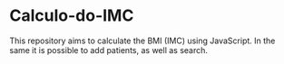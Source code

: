 # Calculo-do-IMC
This repository aims to calculate the BMI (IMC) using JavaScript. In the same it is possible to add patients, as well as search.
